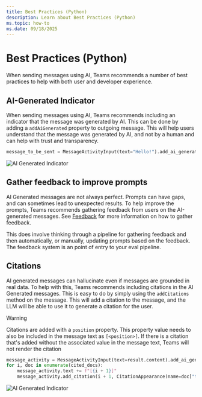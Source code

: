 ```yaml
---
title: Best Practices (Python)
description: Learn about Best Practices (Python)
ms.topic: how-to
ms.date: 09/18/2025
---
```


# Best Practices (Python)

When sending messages using AI, Teams recommends a number of best practices to help with both user and developer experience.

## AI-Generated Indicator

When sending messages using AI, Teams recommends including an indicator that the message was generated by AI. This can be done by adding a `addAiGenerated` property to outgoing message. This will help users understand that the message was generated by AI, and not by a human and can help with trust and transparency.

```python
message_to_be_sent = MessageActivityInput(text="Hello!").add_ai_generated()
```

![AI Generated Indicator](~/assets/screenshots/ai-generated.gif)

## Gather feedback to improve prompts

AI Generated messages are not always perfect. Prompts can have gaps, and can sometimes lead to unexpected results. To help improve the prompts, Teams recommends gathering feedback from users on the AI-generated messages. See [Feedback](../feedback.md) for more information on how to gather feedback.

This does involve thinking through a pipeline for gathering feedback and then automatically, or manually, updating prompts based on the feedback. The feedback system is an point of entry to your eval pipeline.

## Citations

AI generated messages can hallucinate even if messages are grounded in real data. To help with this, Teams recommends including citations in the AI Generated messages. This is easy to do by simply using the `addCitations` method on the message. This will add a citation to the message, and the LLM will be able to use it to generate a citation for the user.

> [!WARNING]
> Citations are added with a `position` property. This property value needs to also be included in the message text as `[<position>]`. If there is a citation that's added without the associated value in the message text, Teams will not render the citation

```python
message_activity = MessageActivityInput(text=result.content).add_ai_generated()
for i, doc in enumerate(cited_docs):
    message_activity.text += f"[{i + 1}]"
    message_activity.add_citation(i + 1, CitationAppearance(name=doc["title"], abstract=doc["content"]))
```

![AI Generated Indicator](~/assets/screenshots/citation.gif)
